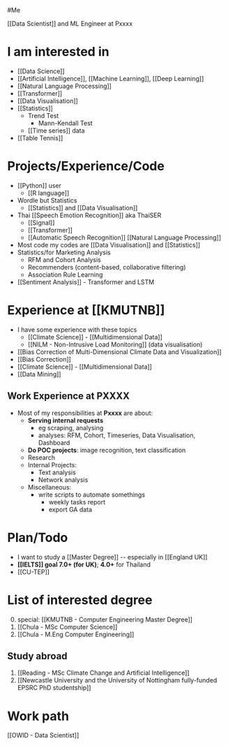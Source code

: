 #Me

[[Data Scientist]] and ML Engineer at Pxxxx

# I am interested in
- [[Data Science]]
- [[Artificial Intelligence]], [[Machine Learning]], [[Deep Learning]]
- [[Natural Language Processing]]
- [[Transformer]]
- [[Data Visualisation]]
- [[Statistics]]
  - Trend Test
    - Mann-Kendall Test
  - [[Time series]] data
- [[Table Tennis]]

# Projects/Experience/Code
- [[Python]] user
  - [[R language]]
- Wordle but Statistics
  - [[Statistics]] and [[Data Visualisation]]
- Thai [[Speech Emotion Recognition]] aka ThaiSER
  - [[Signal]]
  - [[Transformer]]
  - [[Automatic Speech Recognition]] [[Natural Language Processing]]
- Most code my codes are [[Data Visualisation]] and [[Statistics]]
- Statistics/for Marketing Analysis
  - RFM and Cohort Analysis
  - Recommenders (content-based, collaborative filtering)
  - Association Rule Learning
- [[Sentiment Analysis]] - Transformer and LSTM

# Experience at [[KMUTNB]]
- I have some experience with these topics
  - [[Climate Science]] - [[Multidimensional Data]]
  - [[NILM - Non-Intrusive Load Monitoring]] (data visualisation)
- [[Bias Correction of Multi-Dimensional Climate Data and Visualization]]
- [[Bias Correction]]
- [[Climate Science]] - [[Multidimensional Data]]
- [[Data Mining]]

## Work Experience at PXXXX

- Most of my responsibilities at **Pxxxx** are about:
  - **Serving internal requests**
    - eg scraping, analysing
    - analyses: RFM, Cohort, Timeseries, Data Visualisation, Dashboard
  - **Do POC projects**: image recognition, text classification
  - Research
  - Internal Projects:
    - Text analysis
    - Network analysis
  - Miscellaneous:
    - write scripts to automate somethings
      - weekly tasks report
      - export GA data

# Plan/Todo

- I want to study a [[Master Degree]] -- especially in [[England UK]]
- **[[IELTS]] goal 7.0+ (for UK)**; **4.0+** for Thailand
- [[CU-TEP]]

# List of interested degree

0. special: [[KMUTNB - Computer Engineering Master Degree]]
1. [[Chula - MSc Computer Science]]
2. [[Chula - M.Eng Computer Engineering]]

## Study abroad

1. [[Reading - MSc Climate Change and Artificial Intelligence]]
2. [[Newcastle University and the University of Nottingham fully-funded EPSRC PhD studentship]]

# Work path

[[OWID - Data Scientist]]